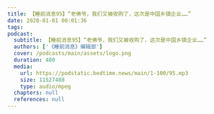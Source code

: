 ```yaml
---
title: 【睡前消息95】“老佛爷，我们又被收购了，这次是中国乡镇企业……”
date: 2020-01-01 00:01:36
tags:
podcast:
  subtitle: 【睡前消息95】“老佛爷，我们又被收购了，这次是中国乡镇企业……”
  authors: ['《睡前消息》编辑部']
  cover: /podcasts/main/assets/logo.png
  duration: 480
  media:
    url: https://podstatic.bedtime.news/main/1-100/95.mp3
    size: 11527488
    type: audio/mpeg
  chapters: null
  references: null
---
```

